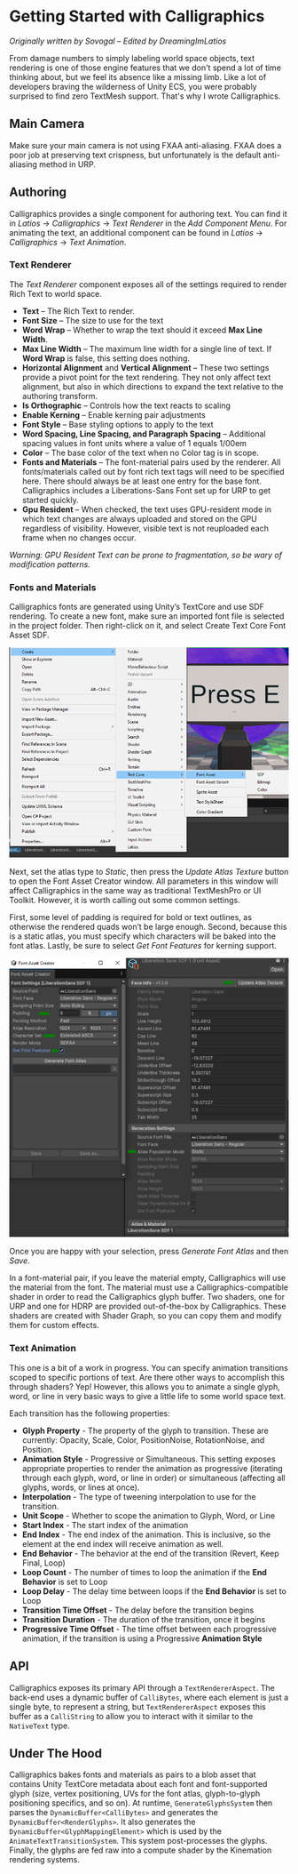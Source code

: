 # Getting Started with Calligraphics

*Originally written by Sovogal – Edited by DreamingImLatios*

From damage numbers to simply labeling world space objects, text rendering is
one of those engine features that we don't spend a lot of time thinking about,
but we feel its absence like a missing limb. Like a lot of developers braving
the wilderness of Unity ECS, you were probably surprised to find zero TextMesh
support. That's why I wrote Calligraphics.

## Main Camera

Make sure your main camera is not using FXAA anti-aliasing. FXAA does a poor job
at preserving text crispness, but unfortunately is the default anti-aliasing
method in URP.

## Authoring

Calligraphics provides a single component for authoring text. You can find it in
*Latios* -\> *Calligraphics* -\> *Text Renderer* in the *Add Component Menu*.
For animating the text, an additional component can be found in *Latios* -\>
*Calligraphics* -\> *Text Animation*.

### Text Renderer

The *Text Renderer* component exposes all of the settings required to render
Rich Text to world space.

-   **Text** – The Rich Text to render.
-   **Font Size** – The size to use for the text
-   **Word Wrap** – Whether to wrap the text should it exceed **Max Line
    Width**.
-   **Max Line Width** – The maximum line width for a single line of text. If
    **Word Wrap** is false, this setting does nothing.
-   **Horizontal Alignment** and **Vertical Alignment** – These two settings
    provide a pivot point for the text rendering. They not only affect text
    alignment, but also in which directions to expand the text relative to the
    authoring transform.
-   **Is Orthographic** – Controls how the text reacts to scaling
-   **Enable Kerning** – Enable kerning pair adjustments
-   **Font Style** – Base styling options to apply to the text
-   **Word Spacing, Line Spacing, and Paragraph Spacing** – Additional spacing
    values in font units where a value of 1 equals 1/00em
-   **Color** – The base color of the text when no Color tag is in scope.
-   **Fonts and Materials** – The font-material pairs used by the renderer. All
    fonts/materials called out by font rich text tags will need to be specified
    here. There should always be at least one entry for the base font.
    Calligraphics includes a Liberations-Sans Font set up for URP to get started
    quickly.
-   **Gpu Resident** – When checked, the text uses GPU-resident mode in which
    text changes are always uploaded and stored on the GPU regardless of
    visibility. However, visible text is not reuploaded each frame when no
    changes occur.

*Warning: GPU Resident Text can be prone to fragmentation, so be wary of
modification patterns.*

### Fonts and Materials

Calligraphics fonts are generated using Unity’s TextCore and use SDF rendering.
To create a new font, make sure an imported font file is selected in the project
folder. Then right-click on it, and select Create Text Core Font Asset SDF.

![](media/73c606af1e0c965ffc59b93ae86d32fa.png)

Next, set the atlas type to *Static*, then press the *Update Atlas Texture*
button to open the Font Asset Creator window. All parameters in this window will
affect Calligraphics in the same way as traditional TextMeshPro or UI Toolkit.
However, it is worth calling out some common settings.

First, some level of padding is required for bold or text outlines, as otherwise
the rendered quads won’t be large enough. Second, because this is a static
atlas, you must specify which characters will be baked into the font atlas.
Lastly, be sure to select *Get Font Features* for kerning support.

![](media/9272a5c4777200cad8988fcfc50782f3.png)

Once you are happy with your selection, press *Generate Font Atlas* and then
*Save*.

In a font-material pair, if you leave the material empty, Calligraphics will use
the material from the font. The material must use a Calligraphics-compatible
shader in order to read the Calligraphics glyph buffer. Two shaders, one for URP
and one for HDRP are provided out-of-the-box by Calligraphics. These shaders are
created with Shader Graph, so you can copy them and modify them for custom
effects.

### Text Animation

This one is a bit of a work in progress. You can specify animation transitions
scoped to specific portions of text. Are there other ways to accomplish this
through shaders? Yep! However, this allows you to animate a single glyph, word,
or line in very basic ways to give a little life to some world space text.

Each transition has the following properties:

-   **Glyph Property** - The property of the glyph to transition. These are
    currently: Opacity, Scale, Color, PositionNoise, RotationNoise, and
    Position.
-   **Animation Style** - Progressive or Simultaneous. This setting exposes
    appropriate properties to render the animation as progressive (iterating
    through each glyph, word, or line in order) or simultaneous (affecting all
    glyphs, words, or lines at once).
-   **Interpolation** - The type of tweening interpolation to use for the
    transition.
-   **Unit Scope** - Whether to scope the animation to Glyph, Word, or Line
-   **Start Index** - The start index of the animation
-   **End Index** - The end index of the animation. This is inclusive, so the
    element at the end index will receive animation as well.
-   **End Behavior** - The behavior at the end of the transition (Revert, Keep
    Final, Loop)
-   **Loop Count** - The number of times to loop the animation if the **End
    Behavior** is set to Loop
-   **Loop Delay** - The delay time between loops if the **End Behavior** is set
    to Loop
-   **Transition Time Offset** - The delay before the transition begins
-   **Transition Duration** - The duration of the transition, once it begins
-   **Progressive Time Offset** - The time offset between each progressive
    animation, if the transition is using a Progressive **Animation Style**

## API

Calligraphics exposes its primary API through a `TextRendererAspect`. The
back-end uses a dynamic buffer of `CalliBytes`, where each element is just a
single byte, to represent a string, but `TextRendererAspect` exposes this buffer
as a `CalliString` to allow you to interact with it similar to the `NativeText`
type.

## Under The Hood

Calligraphics bakes fonts and materials as pairs to a blob asset that contains
Unity TextCore metadata about each font and font-supported glyph (size, vertex
positioning, UVs for the font atlas, glyph-to-glyph positioning specifics, and
so on). At runtime, `GenerateGlyphsSystem` then parses the
`DynamicBuffer<CalliBytes>` and generates the `DynamicBuffer<RenderGlyphs>`. It
also generates the `DynamicBuffer<GlyphMappingElement>` which is used by the
`AnimateTextTransitionSystem`. This system post-processes the glyphs. Finally,
the glyphs are fed raw into a compute shader by the Kinemation rendering
systems.
